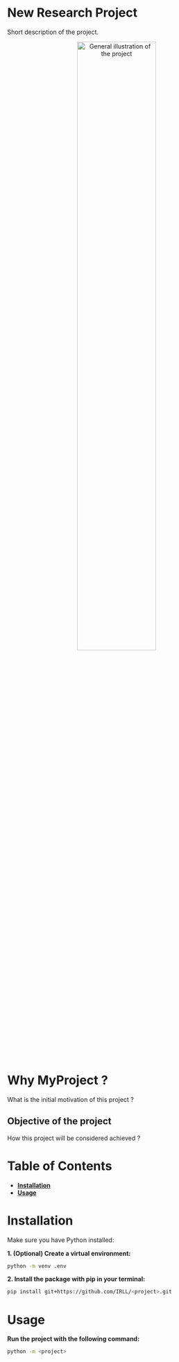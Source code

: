 # **New Research Project**

Short description of the project.

<p align="center">
  <img src="assets/myproject.png" alt="General illustration of the project" width="60%"/>
</p>

# Why MyProject ?

What is the initial motivation of this project ?

## Objective of the project

How this project will be considered achieved ?

# Table of Contents

-   [**Installation**](#installation)
-   [**Usage**](#usage)

# Installation

Make sure you have Python installed:

**1. (Optional) Create a virtual environment:**

```bash
python -m venv .env
```

**2. Install the package with pip in your terminal:**

```bash
pip install git+https://github.com/IRLL/<project>.git
```

# Usage

**Run the project with the following command:**

```bash
python -m <project>
```
